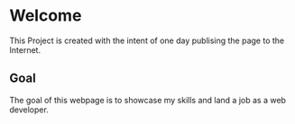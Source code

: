 # Welcome
This Project is created with the intent of one day publising the page to the Internet.

## Goal

The goal of this webpage is to showcase my skills and land a job as a web developer.


